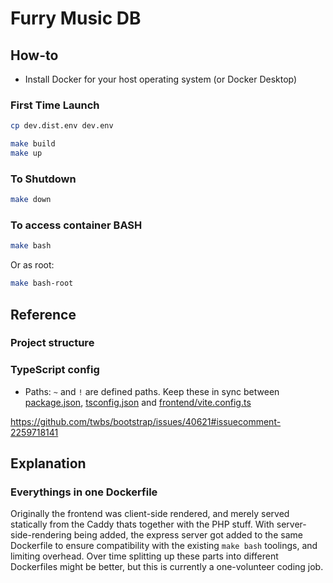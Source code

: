 # Furry Music DB

## How-to

* Install Docker for your host operating system (or Docker Desktop)

### First Time Launch

```bash
cp dev.dist.env dev.env

make build
make up
```

### To Shutdown

```bash
make down
```

### To access container BASH

```bash
make bash
```

Or as root:

```bash
make bash-root
```


## Reference
### Project structure


### TypeScript config
- Paths: `~` and `!` are defined paths. Keep these in sync between [package.json](package.json), [tsconfig.json](tsconfig.json) and [frontend/vite.config.ts](frontend/vite.config.ts)

https://github.com/twbs/bootstrap/issues/40621#issuecomment-2259718141

## Explanation
### Everythings in one Dockerfile
Originally the frontend was client-side rendered, and merely served statically from the Caddy thats together with the PHP stuff. With server-side-rendering being added, the express server got added to the same Dockerfile to ensure compatibility with the existing `make bash` toolings, and limiting overhead. Over time splitting up these parts into different Dockerfiles might be better, but this is currently a one-volunteer coding job.

